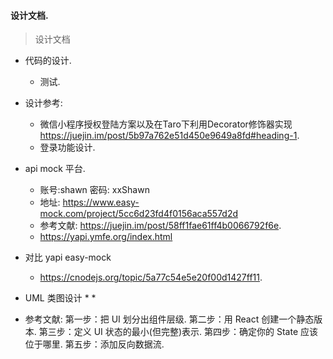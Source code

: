 ####  设计文档.

> 设计文档

* 代码的设计.
    *  测试.

* 设计参考:
    * 微信小程序授权登陆方案以及在Taro下利用Decorator修饰器实现 https://juejin.im/post/5b97a762e51d450e9649a8fd#heading-1. 
    * 登录功能设计.

* api mock 平台.
    * 账号:shawn  密码: xxShawn
    * 地址: https://www.easy-mock.com/project/5cc6d23fd4f0156aca557d2d
    * 参考文献: https://juejin.im/post/58ff1fae61ff4b0066792f6e.
    * https://yapi.ymfe.org/index.html

* 对比 yapi easy-mock
    * https://cnodejs.org/topic/5a77c54e5e20f00d1427ff11.

* UML 类图设计
    * 
    *

* 参考文献:
    第一步：把 UI 划分出组件层级.
    第二步：用 React 创建一个静态版本.
    第三步：定义 UI 状态的最小(但完整)表示.
    第四步：确定你的 State 应该位于哪里.
    第五步：添加反向数据流.